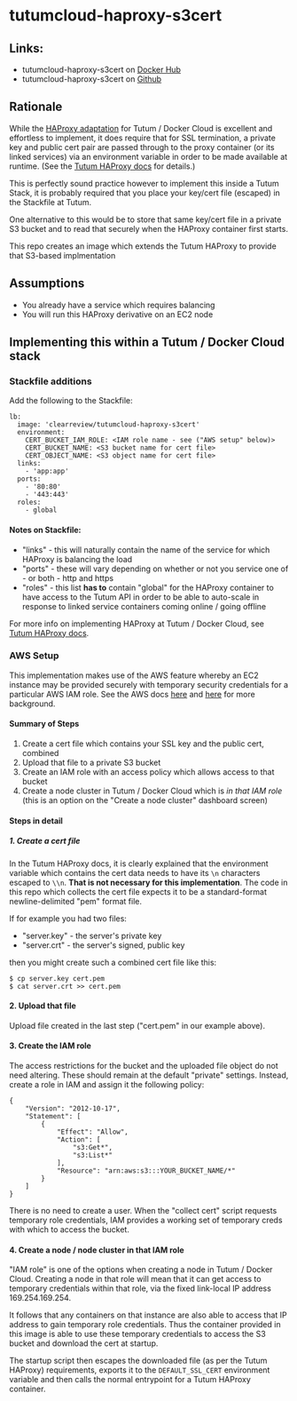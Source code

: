 # tutumcloud-haproxy-s3cert

## Links:

  - tutumcloud-haproxy-s3cert on [Docker Hub](https://hub.docker.com/r/clearreview/tutumcloud-haproxy-s3cert/)
  - tutumcloud-haproxy-s3cert on [Github](https://github.com/onetouchapps/tutumcloud-haproxy-s3cert)

## Rationale

While the [HAProxy adaptation](https://github.com/tutumcloud/haproxy) for
Tutum / Docker Cloud is excellent and effortless to implement, it does require
that for SSL termination, a private key and public cert pair are passed
through to the proxy container (or its linked services) via an environment
variable in order to be made available at runtime.
(See the [Tutum HAProxy docs](https://github.com/tutumcloud/haproxy#ssl-termination) for details.)

This is perfectly sound practice however to implement this inside a Tutum Stack,
it is probably required that you place your key/cert file (escaped) in
the Stackfile at Tutum.

One alternative to this would be to store that same key/cert file in a private
S3 bucket and to read that securely when the HAProxy container first starts.

This repo creates an image which extends the Tutum HAProxy to provide that S3-based
implmentation

## Assumptions

  - You already have a service which requires balancing
  - You will run this HAProxy derivative on an EC2 node

## Implementing this within a Tutum / Docker Cloud stack

### Stackfile additions

Add the following to the Stackfile:

```
lb:
  image: 'clearreview/tutumcloud-haproxy-s3cert'
  environment:
    CERT_BUCKET_IAM_ROLE: <IAM role name - see ("AWS setup" below)>
    CERT_BUCKET_NAME: <S3 bucket name for cert file>
    CERT_OBJECT_NAME: <S3 object name for cert file>
  links:
    - 'app:app'
  ports:
    - '80:80'
    - '443:443'
  roles:
    - global
```

#### Notes on Stackfile:

  - "links" - this will naturally contain the name of the service for which
    HAProxy is balancing the load
  - "ports" - these will vary depending on whether or not you service one of - or
    both - http and https
  - "roles" - this list **has to** contain "global" for the HAProxy container
    to have access to the Tutum API in order to be able to auto-scale in response
    to linked service containers coming online / going offline

For more info on implementing HAProxy at Tutum / Docker Cloud, see
[Tutum HAProxy docs](https://github.com/tutumcloud/haproxy#usage-within-tutum).

### AWS Setup

This implementation makes use of the AWS feature whereby an EC2 instance may
be provided securely with temporary security credentials for a particular AWS IAM role.
See the AWS docs [here](http://docs.aws.amazon.com/IAM/latest/UserGuide/id_credentials_temp_use-resources.html) and [here](http://docs.aws.amazon.com/AWSEC2/latest/UserGuide/iam-roles-for-amazon-ec2.html#instance-metadata-security-credentials) for more background.

#### Summary of Steps

  1. Create a cert file which contains your SSL key and the public cert, combined
  2. Upload that file to a private S3 bucket
  3. Create an IAM role with an access policy which allows access to that
     bucket
  4. Create a node cluster in Tutum / Docker Cloud which is *in that IAM role*
    (this is an option on the "Create a node cluster" dashboard screen)

#### Steps in detail

##### 1. Create a cert file

In the Tutum HAProxy docs, it is clearly explained that the environment
variable which contains the cert data needs to have its `\n` characters
escaped to `\\n`. **That is not necessary for this implementation**. The code
in this repo which collects the cert file expects it to be a standard-format
newline-delimited "pem" format file.

If for example you had two files:

  - "server.key" - the server's private key
  - "server.crt" - the server's signed, public key

then you might create such a combined cert file like this:
```
$ cp server.key cert.pem
$ cat server.crt >> cert.pem
```

#### 2. Upload that file

Upload file created in the last step ("cert.pem" in our example above).

#### 3. Create the IAM role

The access restrictions for the bucket and the uploaded file object do not
need altering. These should remain at the default "private" settings. Instead,
create a role in IAM and assign it the following policy:
```
{
    "Version": "2012-10-17",
    "Statement": [
        {
            "Effect": "Allow",
            "Action": [
                "s3:Get*",
                "s3:List*"
            ],
            "Resource": "arn:aws:s3:::YOUR_BUCKET_NAME/*"
        }
    ]
}
```

There is no need to create a user. When the "collect cert" script requests
temporary role credentials, IAM provides a working set of temporary creds with
which to access the bucket.

#### 4. Create a node / node cluster in that IAM role

"IAM role" is one of the options when creating a node in Tutum / Docker Cloud.
Creating a node in that role will mean that it can get access to temporary
credentials within that role, via the fixed link-local IP address 169.254.169.254.

It follows that any containers on that instance are also able to access that IP
address to gain temporary role credentials. Thus the container provided in this
image is able to use these temporary credentials to access the S3 bucket and download the
cert at startup.

The startup script then escapes the downloaded file (as per the Tutum HAProxy)
requirements, exports it to the `DEFAULT_SSL_CERT` environment variable and then
calls the normal entrypoint for a Tutum HAProxy container.
